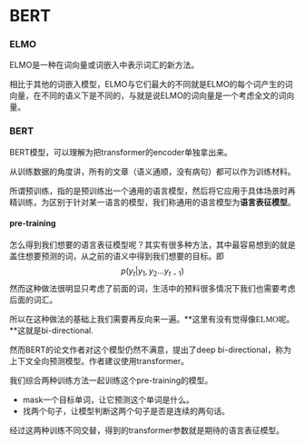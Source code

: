 # BERT

### ELMO

ELMO是一种在词向量或词嵌入中表示词汇的新方法。

相比于其他的词嵌入模型，ELMO与它们最大的不同就是ELMO的每个词产生的词向量，在不同的语义下是不同的，与就是说ELMO的词向量是一个考虑全文的词向量。

### BERT

BERT模型，可以理解为把transformer的encoder单独拿出来。

从训练数据的角度讲，所有的文章（语义通顺，没有病句）都可以作为训练材料。

所谓预训练，指的是预训练出一个通用的语言模型，然后将它应用于具体场景时再精训练，为区别于针对某一语言的模型，我们称通用的语言模型为**语言表征模型**。

#### pre-training

怎么得到我们想要的语言表征模型呢？其实有很多种方法，其中最容易想到的就是盖住想要预测的词，从之前的语义中得到我们想要的目标。即
$$
p(y_t|y_1, y_2...y_{t-1})
$$
然而这种做法很明显只考虑了前面的词，生活中的预料很多情况下我们也需要考虑后面的词汇。

所以在这种做法的基础上我们需要再反向来一遍。**<font face=宋体>这里有没有觉得像ELMO呢</font>。**这就是bi-directional.

然而BERT的论文作者对这个模型仍然不满意，提出了deep bi-directional，称为上下文全向预测模型。作者建议使用transformer。

我们综合两种训练方法一起训练这个pre-training的模型。

- mask一个目标单词，让它预测这个单词是什么。
- 找两个句子，让模型判断这两个句子是否是连续的两句话。

经过这两种训练不同交替，得到的transformer参数就是期待的语言表征模型。

